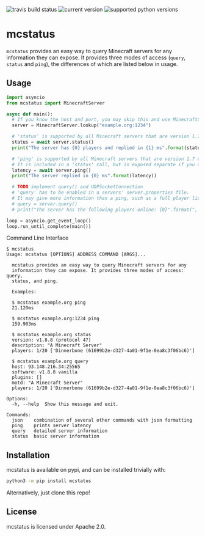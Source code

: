 ![travis build status](	https://img.shields.io/travis/Dinnerbone/mcstatus/master.svg)
![current version](https://img.shields.io/pypi/v/mcstatus.svg)
![supported python versions](https://img.shields.io/pypi/pyversions/mcstatus.svg)

mcstatus
========

`mcstatus` provides an easy way to query Minecraft servers for any information they can expose.
It provides three modes of access (`query`, `status` and `ping`), the differences of which are listed below in usage.

Usage
-----

```python
import asyncio
from mcstatus import MinecraftServer

async def main():
  # If you know the host and port, you may skip this and use MinecraftServer("example.org", 1234)
  server = MinecraftServer.lookup("example.org:1234")

  # 'status' is supported by all Minecraft servers that are version 1.7 or higher.
  status = await server.status()
  print("The server has {0} players and replied in {1} ms".format(status.players.online, status.latency))

  # 'ping' is supported by all Minecraft servers that are version 1.7 or higher.
  # It is included in a 'status' call, but is exposed separate if you do not require the additional info.
  latency = await server.ping()
  print("The server replied in {0} ms".format(latency))

  # TODO implement query() and UDPSocketConnection
  # 'query' has to be enabled in a servers' server.properties file.
  # It may give more information than a ping, such as a full player list or mod information.
  # query = server.query()
  # print("The server has the following players online: {0}".format(", ".join(query.players.names)))

loop = asyncio.get_event_loop()
loop.run_until_complete(main())
```

Command Line Interface
```
$ mcstatus
Usage: mcstatus [OPTIONS] ADDRESS COMMAND [ARGS]...

  mcstatus provides an easy way to query Minecraft servers for any
  information they can expose. It provides three modes of access: query,
  status, and ping.

  Examples:

  $ mcstatus example.org ping
  21.120ms

  $ mcstatus example.org:1234 ping
  159.903ms

  $ mcstatus example.org status
  version: v1.8.8 (protocol 47)
  description: "A Minecraft Server"
  players: 1/20 ['Dinnerbone (61699b2e-d327-4a01-9f1e-0ea8c3f06bc6)']

  $ mcstatus example.org query
  host: 93.148.216.34:25565
  software: v1.8.8 vanilla
  plugins: []
  motd: "A Minecraft Server"
  players: 1/20 ['Dinnerbone (61699b2e-d327-4a01-9f1e-0ea8c3f06bc6)']

Options:
  -h, --help  Show this message and exit.

Commands:
  json    combination of several other commands with json formatting
  ping    prints server latency
  query   detailed server information
  status  basic server information
```

Installation
------------

mcstatus is available on pypi, and can be installed trivially with:

```bash
python3 -m pip install mcstatus
```

Alternatively, just clone this repo!

License
-------

mcstatus is licensed under Apache 2.0.
